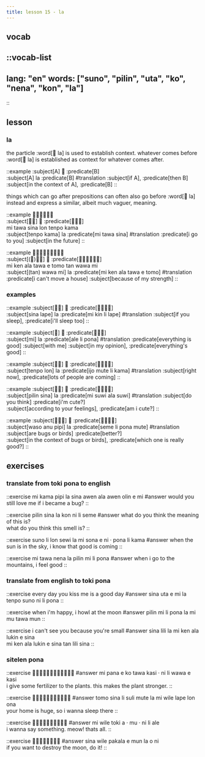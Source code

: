 ```yaml
---
title: lesson 15 - la
---
```

## vocab
::vocab-list
---
lang: "en"
words: ["suno", "pilin", "uta", "ko", "nena", "kon", "la"]
---
::

## lesson
### la
the particle :word[󱤡 la] is used to establish context. whatever comes before :word[󱤡 la] is established as context for whatever comes after.

::example
:subject[A] 󱤡 :predicate[B] \
:subject[A] la :predicate[B]
#translation
:subject[if A], :predicate[then B] \
:subject[in the context of A], :predicate[B]
::

things which can go after prepositions can often also go before :word[󱤡 la] instead and express a similar, albeit much vaguer, meaning.

::example
󱤴󱥩󱥞󱤬󱥫󱤖 \
:subject[󱥫󱤖] 󱤡 :predicate[󱤴󱥩󱥞] \
mi tawa sina lon tenpo kama \
:subject[tenpo kama] la :predicate[mi tawa sina]
#translation
:predicate[i go to you] :subject[in the future]
::

::example
󱤴󱤘󱤂󱥩󱤉󱥭󱥧󱥵󱤴 \
:subject[(󱥧)󱥵󱤴] 󱤡 :predicate[󱤴󱤘󱤂󱥩󱤉󱥭] \
mi ken ala tawa e tomo tan wawa mi \
:subject[(tan) wawa mi] la :predicate[mi ken ala tawa e tomo]
#translation
:predicate[i can't move a house] :subject[because of my strength]
::

### examples
::example
:subject[󱥞󱤢] 󱤡 :predicate[󱤴󱥹󱤧󱤢] \
:subject[sina lape] la :predicate[mi kin li lape]
#translation
:subject[if you sleep], :predicate[i'll sleep too]
::

::example
:subject[󱤴] 󱤡 :predicate[󱤄󱤧󱥔] \
:subject[mi] la :predicate[ale li pona] 
#translation
:predicate[everything is good] :subject[with me]
:subject[in my opinion], :predicate[everything's good]
::

::example
:subject[󱥫󱤬] 󱤡 :predicate[󱤌󱤼󱤧󱤖] \
:subject[tenpo lon] la :predicate[ijo mute li kama]
#translation
:subject[right now], :predicate[lots of people are coming]
::

::example
:subject[󱥎󱥞] 󱤡 :predicate[󱤴󱥦󱤂󱥦] \
:subject[pilin sina] la :predicate[mi suwi ala suwi]
#translation
:subject[do you think] :predicate[i'm cute?] \
:subject[according to your feelings], :predicate[am i cute?]
::

::example
:subject[󱥴󱤇󱥑] 󱤡 :predicate[󱥙󱤧󱥔󱤼] \
:subject[waso anu pipi] la :predicate[seme li pona mute]
#translation
:subject[are bugs or birds] :predicate[better?] \
:subject[in the context of bugs or birds], :predicate[which one is really good?]
::

## exercises
### translate from toki pona to english
::exercise
mi kama pipi la sina awen ala awen olin e mi
#answer
would you still love me if i became a bug?
::

::exercise
pilin sina la kon ni li seme
#answer
what do you think the meaning of this is? \
what do you think this smell is?
::

::exercise
suno li lon sewi la mi sona e ni · pona li kama
#answer
when the sun is in the sky, i know that good is coming
::

::exercise
mi tawa nena la pilin mi li pona
#answer
when i go to the mountains, i feel good
::

### translate from english to toki pona
::exercise
every day you kiss me is a good day
#answer
sina uta e mi la tenpo suno ni li pona
::

::exercise
when i'm happy, i howl at the moon
#answer
pilin mi li pona la mi mu tawa mun
::

::exercise
i can't see you because you're small
#answer
sina lili la mi ken ala lukin e sina \
mi ken ala lukin e sina tan lili sina
::

### sitelen pona
::exercise
󱤴󱥌󱤉󱤜󱥩󱤗󱦜󱥁󱤧󱥵󱤉󱤗
#answer
mi pana e ko tawa kasi · ni li wawa e kasi \
i give some fertilizer to the plants. this makes the plant stronger.
::

::exercise
󱥭󱥞󱤧󱥣󱤼󱤡󱤴󱥷󱤢󱤬󱥆
#answer
tomo sina li suli mute la mi wile lape lon ona \
your home is huge, so i wanna sleep there
::

::exercise
󱤴󱥷󱥬󱤀󱦜󱤹󱦜󱥁󱤧󱤄
#answer
mi wile toki a · mu · ni li ale \
i wanna say something. meow! thats all.
::

::exercise
󱥞󱥷󱥈󱤉󱤺󱤡󱥄󱥁
#answer
sina wile pakala e mun la o ni \
if you want to destroy the moon, do it!
::

